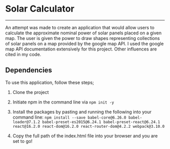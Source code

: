 # Solar Calculator
---
An attempt was made to create an application that would allow users to calculate the approximate nominal power of solar panels placed on a given map. The user is given the power to draw shapes representing collections of solar panels on a map provided by the google map API. I used the google map API documentation extensively for this project. Other influences are cited in my code.

## Dependencies
To use this application, follow these steps;

1. Clone the project

2. Initiate npm in the command line via `npm init -y`

3. Install the packages by pasting and running the following into your command line: `npm install --save babel-core@6.26.0 babel-loader@7.1.2 babel-preset-es2015@6.24.1 babel-preset-react@6.24.1 react@16.2.0 react-dom@16.2.0 react-router-dom@4.2.2 webpack@3.10.0`

4. Copy the full path of the index.html file into your browser and you are set to go!
